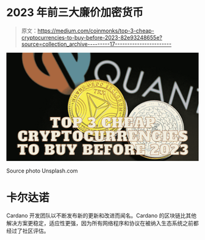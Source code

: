 # 2023 年前三大廉价加密货币

> 原文：<https://medium.com/coinmonks/top-3-cheap-cryptocurrencies-to-buy-before-2023-82e93248655e?source=collection_archive---------17----------------------->

![](img/0e79d582734c0520f57d7f47582ef152.png)

Source photo Unsplash.com

# 卡尔达诺

Cardano 开发团队以不断发布新的更新和改进而闻名。Cardano 的区块链比其他解决方案更稳定，适应性更强，因为所有网络程序和协议在被纳入生态系统之前都经过了社区评估。